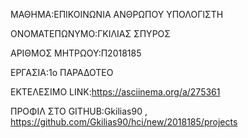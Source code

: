 ΜΑΘΗΜΑ:ΕΠΙΚΟΙΝΩΝΙΑ ΑΝΘΡΩΠΟΥ ΥΠΟΛΟΓΙΣΤΗ


ΟΝΟΜΑΤΕΠΩΝΥΜΟ:ΓΚΙΛΙΑΣ ΣΠΥΡΟΣ

ΑΡΙΘΜΟΣ ΜΗΤΡΩΟΥ:Π2018185


ΕΡΓΑΣΙΑ:1ο ΠΑΡΑΔΟΤΕΟ


ΕΚΤΕΛΕΣΙΜΟ LINK:https://asciinema.org/a/275361

ΠΡΟΦΙΛ ΣΤΟ GITHUB:Gkilias90 ,
https://github.com/Gkilias90/hci/new/2018185/projects
